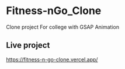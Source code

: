# Fitness-nGo_Clone
Clone project For college with GSAP Animation

## Live project
https://fitness-n-go-clone.vercel.app/
